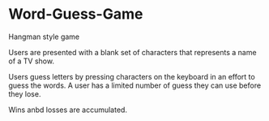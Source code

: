 # Word-Guess-Game
Hangman style game

Users are presented with a blank set of characters that represents a name of a TV show.  

Users guess letters by pressing characters on the keyboard in an effort to guess the words.  A user has a limited number of guess they can use before they lose.

Wins anbd losses are accumulated.  
